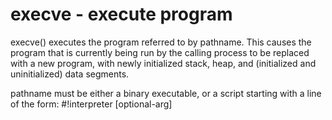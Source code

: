 # execve - execute program  

execve() executes the program referred to by pathname.  This
causes the program that is currently being run by the calling
process to be replaced with a new program, with newly initialized
stack, heap, and (initialized and uninitialized) data segments.

pathname must be either a binary executable, or a script starting
with a line of the form: #!interpreter [optional-arg]
